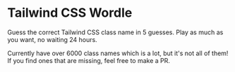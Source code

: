 # Tailwind CSS Wordle

Guess the correct Tailwind CSS class name in 5 guesses. Play as much as you want, no waiting 24 hours.

Currently have over 6000 class names which is a lot, but it's not all of them! If you find ones that are missing, feel free to make a PR.

